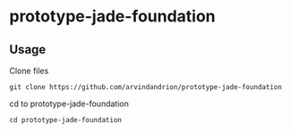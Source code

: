 prototype-jade-foundation
=========================

<h2>Usage</h2>

<p>Clone files</p>
<pre><code>git clone https://github.com/arvindandrion/prototype-jade-foundation</code></pre>

<p>cd to prototype-jade-foundation</p>
<pre><code>cd prototype-jade-foundation</code></pre>

